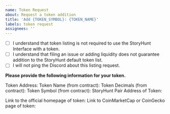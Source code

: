 ```yaml
---
name: Token Request
about: Request a token addition
title: 'Add {TOKEN_SYMBOL}: {TOKEN_NAME}'
labels: token request
assignees: ''
---
```


- [ ] I understand that token listing is not required to use the StoryHunt Interface with a token.
- [ ] I understand that filing an issue or adding liquidity does not guarantee addition to the StoryHunt default token list.
- [ ] I will not ping the Discord about this listing request.

**Please provide the following information for your token.**

Token Address: 
Token Name (from contract): 
Token Decimals (from contract): 
Token Symbol (from contract): 
StoryHunt Pair Address of Token: 

Link to the official homepage of token:
Link to CoinMarketCap or CoinGecko page of token: 
